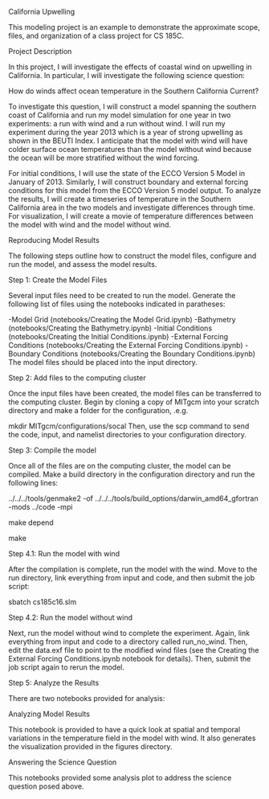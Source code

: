 California Upwelling

This modeling project is an example to demonstrate the approximate scope, files, and organization of a class project for CS 185C.

Project Description

In this project, I will investigate the effects of coastal wind on upwelling in California. In particular, I will investigate the following science question:

How do winds affect ocean temperature in the Southern California Current?

To investigate this question, I will construct a model spanning the southern coast of California and run my model simulation for one year in two experiments: a run with wind and a run without wind. I will run my experiment during the year 2013 which is a year of strong upwelling as shown in the BEUTI Index. I anticipate that the model with wind will have colder surface ocean temperatures than the model without wind because the ocean will be more stratified without the wind forcing.

For initial conditions, I will use the state of the ECCO Version 5 Model in January of 2013. Similarly, I will construct boundary and external forcing conditions for this model from the ECCO Version 5 model output. To analyze the results, I will create a timeseries of temperature in the Southern California area in the two models and investigate differences through time. For visualization, I will create a movie of temperature differences between the model with wind and the model without wind.


Reproducing Model Results

The following steps outline how to construct the model files, configure and run the model, and assess the model results.

Step 1: Create the Model Files

Several input files need to be created to run the model. Generate the following list of files using the notebooks indicated in paratheses:

-Model Grid (notebooks/Creating the Model Grid.ipynb)
-Bathymetry (notebooks/Creating the Bathymetry.ipynb)
-Initial Conditions (notebooks/Creating the Initial Conditions.ipynb)
-External Forcing Conditions (notebooks/Creating the External Forcing Conditions.ipynb)
-Boundary Conditions (notebooks/Creating the Boundary Conditions.ipynb) The model files should be placed into the  input directory.

Step 2: Add files to the computing cluster

Once the input files have been created, the model files can be transferred to the computing cluster. Begin by cloning a copy of MITgcm into your scratch directory and make a folder for the configuration, .e.g.

mkdir MITgcm/configurations/socal
Then, use the scp command to send the code, input, and namelist directories to your configuration directory.

Step 3: Compile the model

Once all of the files are on the computing cluster, the model can be compiled. Make a build directory in the configuration directory and run the following lines:

../../../tools/genmake2 -of ../../../tools/build_options/darwin_amd64_gfortran -mods ../code -mpi

make depend

make

Step 4.1: Run the model with wind

After the compilation is complete, run the model with the wind. Move to the run directory, link everything from input and code, and then submit the job script:

sbatch cs185c16.slm

Step 4.2: Run the model without wind

Next, run the model without wind to complete the experiment. Again, link everything from input and code to a directory called run_no_wind. Then, edit the data.exf file to point to the modified wind files (see the Creating the External Forcing Conditions.ipynb notebook for details). Then, submit the job script again to rerun the model.

Step 5: Analyze the Results

There are two notebooks provided for analysis:

Analyzing Model Results

This notebook is provided to have a quick look at spatial and temporal variations in the temperature field in the model with wind. It also generates the visualization provided in the figures directory.

Answering the Science Question

This notebooks provided some analysis plot to address the science question posed above.
